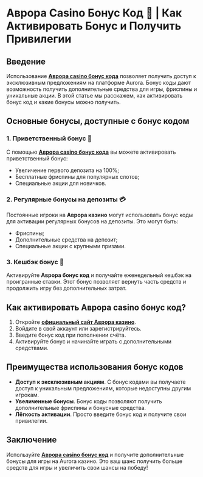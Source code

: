 # Аврора Casino Бонус Код 🎰 | Как Активировать Бонус и Получить Привилегии

## Введение

Использование **[Аврора casino бонус кода](https://10trafic-stat2.com/click/668546556bcc6313411604bd/6766/13032/subaccount)** позволяет получить доступ к эксклюзивным предложениям на платформе Aurora. Бонус коды дают возможность получить дополнительные средства для игры, фриспины и уникальные акции. В этой статье мы расскажем, как активировать бонус код и какие бонусы можно получить.

## Основные бонусы, доступные с бонус кодом

### 1. Приветственный бонус 🎁

С помощью **[Аврора casino бонус кода](https://10trafic-stat2.com/click/668546556bcc6313411604bd/6766/13032/subaccount)** вы можете активировать приветственный бонус:
- Увеличение первого депозита на 100%;
- Бесплатные фриспины для популярных слотов;
- Специальные акции для новичков.

### 2. Регулярные бонусы на депозиты 💳

Постоянные игроки на **Аврора казино** могут использовать бонус коды для активации регулярных бонусов на депозиты. Это могут быть:
- Фриспины;
- Дополнительные средства на депозит;
- Специальные акции с крупными призами.

### 3. Кешбэк бонус 🔄

Активируйте **Аврора бонус код** и получайте еженедельный кешбэк на проигранные ставки. Этот бонус позволяет вернуть часть средств и продолжить игру без дополнительных затрат.

## Как активировать Аврора casino бонус код?

1. Откройте **[официальный сайт Аврора казино](https://10trafic-stat2.com/click/668546556bcc6313411604bd/6766/13032/subaccount)**.
2. Войдите в свой аккаунт или зарегистрируйтесь.
3. Введите бонус код при пополнении счёта.
4. Активируйте бонус и начинайте играть с дополнительными средствами.

## Преимущества использования бонус кодов

- **Доступ к эксклюзивным акциям**. С бонус кодами вы получаете доступ к уникальным предложениям, которые недоступны другим игрокам.
- **Увеличенные бонусы**. Бонус коды позволяют получить дополнительные фриспины и бонусные средства.
- **Лёгкость активации**. Просто введите бонус код и получите свои привилегии.

## Заключение

Используйте **[Аврора casino бонус код](https://10trafic-stat2.com/click/668546556bcc6313411604bd/6766/13032/subaccount)** и получите дополнительные бонусы для игры на Aurora казино. Это ваш шанс получить больше средств для игры и увеличить свои шансы на победу!
